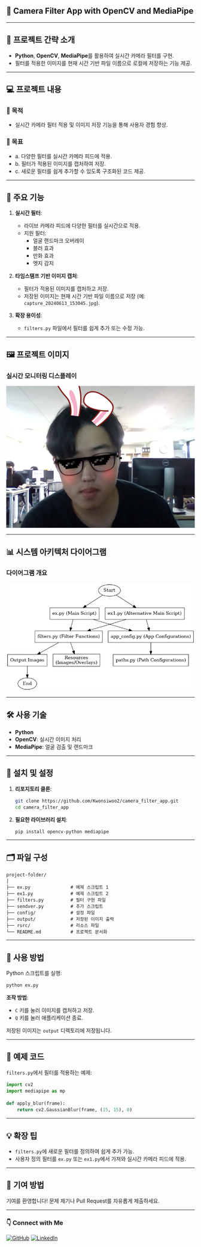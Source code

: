 ## 📸 Camera Filter App with OpenCV and MediaPipe

---

## 📁 프로젝트 간략 소개
- **Python**, **OpenCV**, **MediaPipe**를 활용하여 실시간 카메라 필터를 구현.
- 필터를 적용한 이미지를 현재 시간 기반 파일 이름으로 로컬에 저장하는 기능 제공.

---

## 💻 프로젝트 내용

### 🎯 목적
- 실시간 카메라 필터 적용 및 이미지 저장 기능을 통해 사용자 경험 향상.

### 🎣 목표
- a. 다양한 필터를 실시간 카메라 피드에 적용.
- b. 필터가 적용된 이미지를 캡처하여 저장.
- c. 새로운 필터를 쉽게 추가할 수 있도록 구조화된 코드 제공.

---

## 🔄 주요 기능

1. **실시간 필터**:
   - 라이브 카메라 피드에 다양한 필터를 실시간으로 적용.
   - 지원 필터:
     - 얼굴 랜드마크 오버레이
     - 블러 효과
     - 만화 효과
     - 엣지 감지

2. **타임스탬프 기반 이미지 캡처**:
   - 필터가 적용된 이미지를 캡처하고 저장.
   - 저장된 이미지는 현재 시간 기반 파일 이름으로 저장 (예: `capture_20240613_153045.jpg`).

3. **확장 용이성**:
   - `filters.py` 파일에서 필터를 쉽게 추가 또는 수정 가능.

---

## 🖼️ 프로젝트 이미지

### 실시간 모니터링 디스플레이

![Real-Time Monitoring](./output/images/capture.png)

---

## 📊 시스템 아키텍처 다이어그램

### 다이어그램 개요

![System Diagram](./output/images/flowchart.png)

---

## 🛠️ 사용 기술

- **Python**
- **OpenCV**: 실시간 이미지 처리
- **MediaPipe**: 얼굴 검출 및 랜드마크

---

## 📖 설치 및 설정

1. **리포지토리 클론**:
   ```bash
   git clone https://github.com/Kwonsiwoo2/camera_filter_app.git
   cd camera_filter_app
   ```

2. **필요한 라이브러리 설치**:
   ```bash
   pip install opencv-python mediapipe
   ```

---

## 🗂️ 파일 구성

```
project-folder/
|
├── ex.py               # 예제 스크립트 1
├── ex1.py              # 예제 스크립트 2
├── filters.py          # 필터 구현 파일
├── sendver.py          # 추가 스크립트
├── config/             # 설정 파일
├── output/             # 저장된 이미지 출력
├── rsrc/               # 리소스 파일
└── README.md           # 프로젝트 문서화
```

---

## 📖 사용 방법

Python 스크립트를 실행:

```bash
python ex.py
```

**조작 방법**:
- `C` 키를 눌러 이미지를 캡처하고 저장.
- `Q` 키를 눌러 애플리케이션 종료.

저장된 이미지는 `output` 디렉토리에 저장됩니다.

---

## 📝 예제 코드

`filters.py`에서 필터를 적용하는 예제:

```python
import cv2
import mediapipe as mp

def apply_blur(frame):
    return cv2.GaussianBlur(frame, (15, 15), 0)
```

---

## 💡 확장 팁

- `filters.py`에 새로운 필터를 정의하여 쉽게 추가 가능.
- 사용자 정의 필터를 `ex.py` 또는 `ex1.py`에서 가져와 실시간 카메라 피드에 적용.

---

## 🌟 기여 방법

기여를 환영합니다! 문제 제기나 Pull Request를 자유롭게 제출하세요.

---

### 👇 Connect with Me

[![GitHub](https://img.shields.io/badge/GitHub-Profile-blue?logo=github)](https://github.com/Kwonsiwoo2)  [![LinkedIn](https://img.shields.io/badge/LinkedIn-Profile-blue?logo=linkedin)](https://www.linkedin.com/in/%EC%8B%9C%EC%9A%B0-%EA%B6%8C-064765341/)

